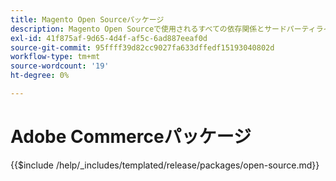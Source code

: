 ```yaml
---
title: Magento Open Sourceパッケージ
description: Magento Open Sourceで使用されるすべての依存関係とサードパーティライセンスについて説明します。
exl-id: 41f875af-9d65-4d4f-af5c-6ad887eeaf0d
source-git-commit: 95ffff39d82cc9027fa633dffedf15193040802d
workflow-type: tm+mt
source-wordcount: '19'
ht-degree: 0%

---
```


# Adobe Commerceパッケージ

{{$include /help/_includes/templated/release/packages/open-source.md}}

